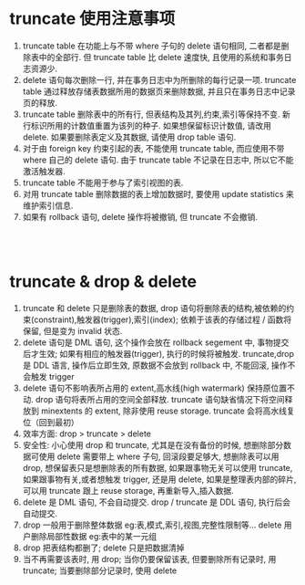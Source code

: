 # truncate 使用注意事项

1. truncate table 在功能上与不带 where 子句的 delete 语句相同, 二者都是删除表中的全部行. 但 truncate table 比 delete 速度快, 且使用的系统和事务日志资源少.
2. delete 语句每次删除一行, 并在事务日志中为所删除的每行记录一项. truncate table 通过释放存储表数据所用的数据页来删除数据, 并且只在事务日志中记录页的释放.
3. truncate table 删除表中的所有行, 但表结构及其列,约束,索引等保持不变. 新行标识所用的计数值重置为该列的种子. 如果想保留标识计数值, 请改用 delete. 如果要删除表定义及其数据, 请使用 drop table 语句.
4. 对于由 foreign key 约束引起的表, 不能使用 truncate table, 而应使用不带 where 自己的 delete 语句. 由于 truncate table 不记录在日志中, 所以它不能激活触发器.
5. truncate table 不能用于参与了索引视图的表.
6. 对用 truncate table 删除数据的表上增加数据时, 要使用 update statistics 来维护索引信息.
7. 如果有 rollback 语句, delete 操作将被撤销, 但 truncate 不会撤销.

<br><br>

# truncate & drop & delete

1. truncate 和 delete 只是删除表的数据, drop 语句将删除表的结构,被依赖的约束(constraint),触发器(trigger),索引(index); 依赖于该表的存储过程 / 函数将保留, 但是变为 invalid 状态.
2. delete 语句是 DML 语句, 这个操作会放在 rollback segement 中, 事物提交后才生效; 如果有相应的触发器(trigger), 执行的时候将被触发. truncate,drop 是 DDL 语言, 操作后立即生效, 原数据不会放到 rollback 中, 不能回滚, 操作不会触发 trigger
3. delete 语句不影响表所占用的 extent,高水线(high watermark) 保持原位置不动. drop 语句将表所占用的空间全部释放. truncate 语句缺省情况下将空间释放到 minextents 的 extent, 除非使用 reuse storage. truncate 会将高水线复位（回到最初）
4. 效率方面: drop > truncate > delete
5. 安全性: 小心使用 drop 和 truncate, 尤其是在没有备份的时候, 想删除部分数据可使用 delete 需要带上 where 子句, 回滚段要足够大, 想删除表可以用 drop, 想保留表只是想删除表的所有数据, 如果跟事物无关可以使用 truncate, 如果跟事物有关,或者想触发 trigger, 还是用 delete, 如果是整理表内部的碎片, 可以用 truncate 跟上 reuse storage, 再重新导入,插入数据.
6. delete 是 DML 语句, 不会自动提交. drop / truncate 是 DDL 语句, 执行后会自动提交.
7. drop 一般用于删除整体数据 eg:表,模式,索引,视图,完整性限制等... delete 用户删除局部性数据 eg:表中的某一元组
8. drop 把表结构都删了; delete 只是把数据清掉
9. 当不再需要该表时, 用 drop; 当你仍要保留该表, 但要删除所有记录时, 用 truncate; 当要删除部分记录时, 使用 delete

<br>
